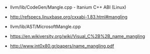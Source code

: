 - llvm/lib/CodeGen/Mangle.cpp - Itanium C++ ABI (Linux)
- http://refspecs.linuxbase.org/cxxabi-1.83.html#mangling

- llvm/lib/AST/MicrosoftMangle.cpp
- https://en.wikiversity.org/wiki/Visual_C%2B%2B_name_mangling
- http://www.int0x80.gr/papers/name_mangling.pdf